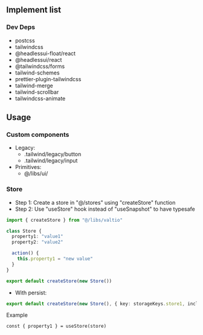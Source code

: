 ## Implement list

### Dev Deps

- postcss
- tailwindcss
- @headlessui-float/react
- @headlessui/react
- @tailwindcss/forms
- tailwind-schemes
- prettier-plugin-tailwindcss
- tailwind-merge
- tailwind-scrollbar
- tailwindcss-animate

## Usage

### Custom components

- Legacy:
  - .tailwind/legacy/button
  - .tailwind/legacy/input
- Primitives:
  - @/libs/ui/

### Store

- Step 1: Create a store in "@/stores" using "createStore" function
- Step 2: Use "useStore" hook instead of "useSnapshot" to have typesafe

```ts
import { createStore } from "@/libs/valtio"

class Store {
  property1: "value1"
  property2: "value2"

  action() {
    this.property1 = "new value"
  }
}

export default createStore(new Store())
```

- With persist:

```ts
export default createStore(new Store(), { key: storageKeys.store1, include: ["property1"] })
```

Example

```tsx
const { property1 } = useStore(store)
```
